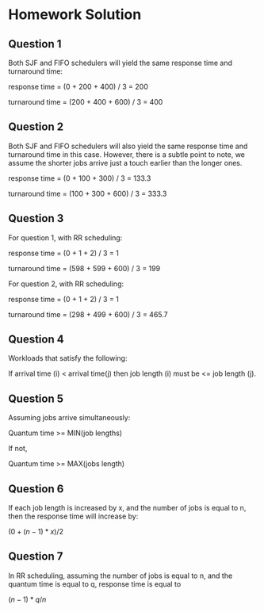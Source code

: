 # Homework Solution

## Question 1
Both SJF and FIFO schedulers will yield the same response time and turnaround
time:

response time = (0 + 200 + 400) / 3 = 200

turnaround time = (200 + 400 + 600) / 3 = 400

## Question 2
Both SJF and FIFO schedulers will also yield the same response time and
turnaround time in this case. However, there is a subtle point to note, we
assume the shorter jobs arrive just a touch earlier than the longer ones.

response time = (0 + 100 + 300) / 3 = 133.3

turnaround time = (100 + 300 + 600) / 3 = 333.3

## Question 3
For question 1, with RR scheduling:

response time = (0 + 1 + 2) / 3 = 1

turnaround time = (598 + 599 + 600) / 3 = 199

For question 2, with RR scheduling:

response time = (0 + 1 + 2) / 3 = 1

turnaround time = (298 + 499 + 600) / 3 = 465.7

## Question 4
Workloads that satisfy the following: 

If arrival time (i) < arrival time(j) then job length (i) must be <= job length (j).

## Question 5
Assuming jobs arrive simultaneously:

Quantum time >= MIN(job lengths)

If not,

Quantum time >= MAX(jobs length)

## Question 6
If each job length is increased by x, and the number of jobs is equal to n,
then the response time will increase by:

$`(0 + (n-1) * x) / 2`$

## Question 7
In RR scheduling, assuming the number of jobs is equal to n, and the quantum
time is equal to q, response time is equal to

$`(n - 1) * q / n`$

